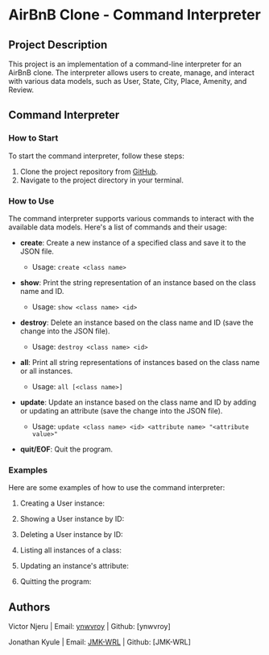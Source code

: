 # AirBnB Clone - Command Interpreter

## Project Description

This project is an implementation of a command-line interpreter for an AirBnB clone. The interpreter allows users to create, manage, and interact with various data models, such as User, State, City, Place, Amenity, and Review.

## Command Interpreter

### How to Start

To start the command interpreter, follow these steps:

1. Clone the project repository from [GitHub](https://github.com/JMK-WRL/AirBnB_clone.git).
2. Navigate to the project directory in your terminal.

### How to Use

The command interpreter supports various commands to interact with the available data models. Here's a list of commands and their usage:

- **create**: Create a new instance of a specified class and save it to the JSON file.
  - Usage: `create <class name>`
  
- **show**: Print the string representation of an instance based on the class name and ID.
  - Usage: `show <class name> <id>`
  
- **destroy**: Delete an instance based on the class name and ID (save the change into the JSON file).
  - Usage: `destroy <class name> <id>`
  
- **all**: Print all string representations of instances based on the class name or all instances.
  - Usage: `all [<class name>]`
  
- **update**: Update an instance based on the class name and ID by adding or updating an attribute (save the change into the JSON file).
  - Usage: `update <class name> <id> <attribute name> "<attribute value>"`
  
- **quit/EOF**: Quit the program.

### Examples

Here are some examples of how to use the command interpreter:

1. Creating a User instance:


2. Showing a User instance by ID:


3. Deleting a User instance by ID:


4. Listing all instances of a class:

5. Updating an instance's attribute:


6. Quitting the program:



## Authors

Victor Njeru | Email: [ynwvroy](mailto:)
              | Github: [ynwvroy]

Jonathan Kyule | Email: [JMK-WRL](mailto:jonathankyule2@gmail.com)
                | Github: [JMK-WRL]

